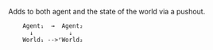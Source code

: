 Adds to both agent and the state of the world via a pushout.

```
    Agent₁  →  Agent₂
      ↓          ⇣    
    World₁ -->⌜World₂
```
